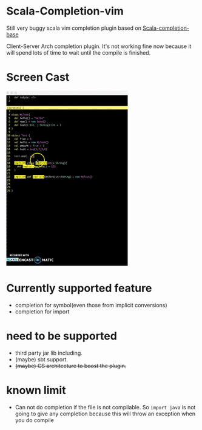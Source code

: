 # Scala-Completion-vim
Still very buggy scala vim completion plugin based on [Scala-completion-base](https://github.com/johnzeng/Scala-completion-Base)

Client-Server Arch completion plugin. It's not working fine now because it will spend lots of time to wait until the compile is finished.

# Screen Cast

![1.gif](https://github.com/johnzeng/Images/blob/master/Scala-completion-Base/1.gif)

# Currently supported feature
- completion for symbol(even those from implicit conversions)
- completion for import

# need to be supported
- third party jar lib including.
- (maybe) sbt support.
- ~~(maybe) CS architecture to boost the plugin.~~

# known limit
- Can not do completion if the file is not compilable. So `import java` is not going to give any completion because this will throw an exception when you do compile 

